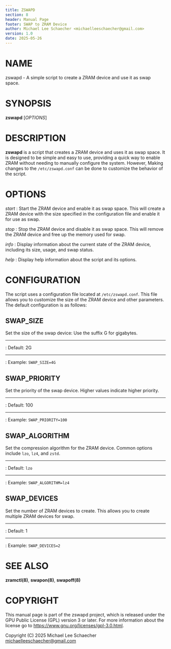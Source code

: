 ```yaml
---
title: ZSWAPD
section: 8
header: Manual Page
footer: SWAP to ZRAM Device
author: Michael Lee Schaecher <michaelleeschaecher@gmail.com>
version: 1.0
date: 2025-05-26
---
```


# NAME

zswapd - A simple script to create a ZRAM device and use it as swap space.

# SYNOPSIS

**zswapd** [_OPTIONS_]

# DESCRIPTION

**zswapd** is a script that creates a ZRAM device and uses it as swap space. It is designed to be simple and easy to use, providing a quick way to enable ZRAM without needing to manually configure the system. However, Making changes to the `/etc/zswapd.conf` can be done to customize the behavior of the script.

# OPTIONS

_start_
: Start the ZRAM device and enable it as swap space. This will create a ZRAM device with the size specified in the configuration file and enable it for use as swap.

_stop_
: Stop the ZRAM device and disable it as swap space. This will remove the ZRAM device and free up the memory used for swap.

_info_
: Display information about the current state of the ZRAM device, including its size, usage, and swap status.

_help_
: Display help information about the script and its options.

# CONFIGURATION

The script uses a configuration file located at `/etc/zswapd.conf`. This file allows you to customize the size of the ZRAM device and other parameters. The default configuration is as follows:

## SWAP_SIZE

Set the size of the swap device: Use the suffix G for gigabytes.

---

:   Default: 2G

---

:   Example: `SWAP_SIZE=4G`

## SWAP_PRIORITY

Set the priority of the swap device. Higher values indicate higher priority.

---

:   Default: 100

---

:   Example: `SWAP_PRIORITY=100`


## SWAP_ALGORITHM

Set the compression algorithm for the ZRAM device. Common options include `lzo`, `lz4`, and `zstd`.

---

:   Default: `lzo`

---

:   Example: `SWAP_ALGORITHM=lz4`

## SWAP_DEVICES

Set the number of ZRAM devices to create. This allows you to create multiple ZRAM devices for swap.

---

:   Default: 1

---

:   Example: `SWAP_DEVICES=2`

# SEE ALSO

**zramctl(8)**, **swapon(8)**, **swapoff(8)**

# COPYRIGHT

This manual page is part of the zswapd project, which is released under the GPU Public License (GPL) version 3 or later. For more information about the license go to <https://www.gnu.org/licenses/gpl-3.0.html>.

Copyright (C) 2025 Michael Lee Schaecher <michaelleeschaecher@gmail.com>
